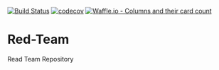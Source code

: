 [![Build Status](https://travis-ci.org/CSC480-18S/Red-Team.svg?branch=dev)](https://travis-ci.org/CSC480-18S/Red-Team)
[![codecov](https://codecov.io/gh/CSC480-18S/Red-Team/branch/dev/graph/badge.svg)](https://codecov.io/gh/CSC480-18S/Red-Team)
[![Waffle.io - Columns and their card count](https://badge.waffle.io/CSC480-18S/Red-Team.svg?columns=all)](https://waffle.io/CSC480-18S/Red-Team)

# Red-Team
Read Team Repository
